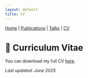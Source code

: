 ```yaml
---
layout: default
title: CV
---
```


[Home](/) | [Publications](/publications) | [Talks](/talks) | [CV](/cv)

# 📄 Curriculum Vitae

You can download my full CV [here](assets/Saion_Postdoc_CV.pdf).

_Last updated: June 2025_
